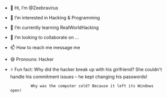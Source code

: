- 👋 Hi, I’m @Zeebravirus
- 👀 I’m interested in Hacking & Programming 
- 🌱 I’m currently learning RealWorldHacking
- 💞️ I’m looking to collaborate on ...
- 📫 How to reach me message me 
- 😄 Pronouns: Hacker
- ⚡ Fun fact: Why did the hacker break up with his girlfriend? She couldn't handle his commitment issues – he kept changing his passwords!

               Why was the computer cold? Because it left its Windows open!

<!---
Zeebravirus/Zeebravirus is a ✨ special ✨ repository because its `README.md` (this file) appears on your GitHub profile.
You can click the Preview link to take a look at your changes.
--->
